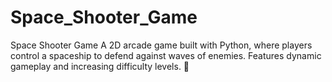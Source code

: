 # Space_Shooter_Game
Space Shooter Game A 2D arcade game built with Python, where players control a spaceship to defend against waves of enemies. Features dynamic gameplay and increasing difficulty levels. 🚀
